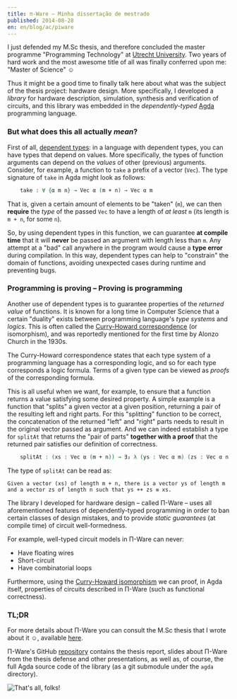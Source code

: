 ```yaml
---
title: π-Ware – Minha dissertação de mestrado
published: 2014-08-28
en: en/blog/ac/piware
---
```


I just defended my M.Sc thesis, and therefore concluded the master programme "Programming Technology"
at [Utrecht University](http://www.uu.nl). Two years of hard work and the most awesome title of all
was finally conferred upon me: "Master of Science" ☺

Thus it might be a good time to finally talk here about what was the subject of the
thesis project: hardware design. More specifically, I developed a _library_ for hardware description,
simulation, synthesis and verification of circuits, and this library was embedded in the
_dependently-typed_ [Agda](http://wiki.portal.chalmers.se/agda/pmwiki.php) programming language.

### But what does this all actually _mean_? ###

First of all, [dependent types](https://en.wikipedia.org/wiki/Dependent_type):
in a language with dependent types, you can have types that depend on values.
More specifically, the types of function arguments can depend on the _values_ of other (previous) arguments.
Consider, for example, a function to `take` a prefix of a vector (`Vec`).
The type signature of `take` in Agda might look as follows:

```agda
    take : ∀ {α m n} → Vec α (m + n) → Vec α m
```

That is, given a certain amount of elements to be "taken" (`m`), we can then **require** the _type_
of the passed `Vec` to have a length of _at least_ `m` (its length is `m + n`, for some `n`).

So, by using dependent types in this function, we can guarantee **at compile time** that it will
**never** be passed an argument with length less than `m`.
Any attempt at a "bad" call anywhere in the program would cause a **type error** during compilation.
In this way, dependent types can help to "constrain" the domain of functions, avoiding unexpected
cases during runtime and preventing bugs.

### Programming is proving – Proving is programming ###

Another use of dependent types is to guarantee properties of the _returned value_ of functions.
It is known for a long time in Computer Science that a certain "duality" exists between
programming language's _type systems_ and _logics_.
This is often called the [Curry-Howard correspondence](http://en.wikipedia.org/wiki/Curry–Howard_correspondence)
(or isomorphism), and was reportedly mentioned for the first time by Alonzo Church in the 1930s.

The Curry-Howard correspondence states that each type system of a programming language has a corresponding logic,
and so for each type corresponds a logic formula.
Terms of a given type can be viewed as _proofs_ of the corresponding formula.

This is all useful when we want, for example, to ensure that a function returns a value satisfying some desired property.
A simple example is a function that "splits" a given vector at a given position,
returning a pair of the resulting left and right parts.
For this "splitting" function to be correct, the concatenation of the returned "left" and "right" parts
needs to result in the original vector passed as argument.
And we can indeed establish a type for `splitAt` that returns the "pair of parts" **together with a proof**
that the returned pair satisfies our definition of correctness.

```agda
    splitAt : (xs : Vec α (m + n)) → ∃₂ λ (ys : Vec α m) (zs : Vec α n) → ys ++ zs ≡ xs
```

The type of `splitAt` can be read as:

    Given a vector (xs) of length m + n, there is a vector ys of length m
    and a vector zs of length n such that ys ++ zs ≡ xs.

The library I developed for hardware design – called Π-Ware – uses all aforementioned features of
dependently-typed programming in order to ban certain classes of design mistakes,
and to provide _static guarantees_ (at compile time) of circuit well-formedness.

For example, well-typed circuit models in Π-Ware can never:

  * Have floating wires
  * Short-circuit
  * Have combinatorial loops

Furthermore, using the [Curry-Howard isomorphism](http://en.wikipedia.org/wiki/Curry–Howard_correspondence)
we can proof, in Agda itself, properties of circuits described in Π-Ware (such as functional correctness).

### TL;DR ###

For more details about Π-Ware you can consult the M.Sc thesis that I wrote about it ☺,
available [here](https://github.com/joaopizani/piware/raw/report-igitur/thesis/main.pdf).

Π-Ware's GitHub [repository](https://github.com/joaopizani/piware) contains the thesis report,
slides about Π-Ware from the thesis defense and other presentations, as well as, of course,
the full Agda source code of the library (as a git submodule under the `agda` directory).

![That's all, folks!](/files/imgs/2014-09_thats-all-folks.jpg)
